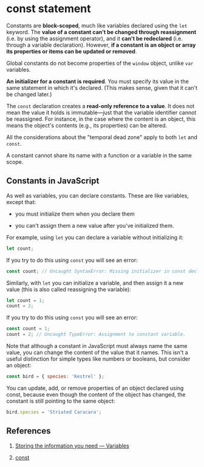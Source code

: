 # const statement

Constants are **block-scoped**, much like variables declared using the `let` keyword. The **value of a constant can't be changed through reassignment** (i.e. by using the assignment operator), and it **can't be redeclared** (i.e. through a variable declaration). However, **if a constant is an object or array its properties or items can be updated or removed**.

Global constants do not become properties of the `window` object, unlike `var` variables.

**An initializer for a constant is required**. You must specify its value in the same statement in which it's declared. (This makes sense, given that it can't be changed later.)

The `const` declaration creates a **read-only reference to a value**. It does not mean the value it holds is immutable—just that the variable identifier cannot be reassigned. For instance, in the case where the content is an object, this means the object's contents (e.g., its properties) can be altered.

All the considerations about the "temporal dead zone" apply to both `let` and `const`.

A constant cannot share its name with a function or a variable in the same scope.

## Constants in JavaScript

As well as variables, you can declare constants. These are like variables, except that:

- you must initialize them when you declare them

- you can't assign them a new value after you've initialized them.

For example, using `let` you can declare a variable without initializing it:

```js
let count;
```

If you try to do this using `const` you will see an error:

```js
const count; // Uncaught SyntaxError: Missing initializer in const declaration
```

Similarly, with `let` you can initialize a variable, and then assign it a new value (this is also called reassigning the variable):

```js
let count = 1;
count = 2;
```

If you try to do this using `const` you will see an error:

```js
const count = 1;
count = 2; // Uncaught TypeError: Assignment to constant variable.
```

Note that although a constant in JavaScript must always name the same value, you can change the content of the value that it names. This isn't a useful distinction for simple types like numbers or booleans, but consider an object:

```js
const bird = { species: 'Kestrel' };
```

You can update, add, or remove properties of an object declared using const, because even though the content of the object has changed, the constant is still pointing to the same object:

```js
bird.species = 'Striated Caracara';
```

## References

1. [Storing the information you need — Variables](https://developer.mozilla.org/en-US/docs/Learn/JavaScript/First_steps/Variables)

2. [const](https://developer.mozilla.org/en-US/docs/Web/JavaScript/Reference/Statements/const)

   
